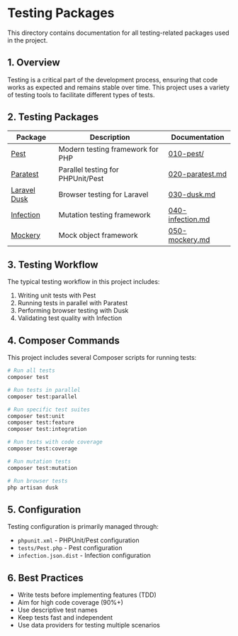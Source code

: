 # Testing Packages

This directory contains documentation for all testing-related packages used in the project.

## 1. Overview

Testing is a critical part of the development process, ensuring that code works as expected and remains stable over time. This project uses a variety of testing tools to facilitate different types of tests.

## 2. Testing Packages

| Package | Description | Documentation |
|---------|-------------|---------------|
| [Pest](010-pest/000-index.md) | Modern testing framework for PHP | [010-pest/](010-pest/) |
| [Paratest](020-paratest.md) | Parallel testing for PHPUnit/Pest | [020-paratest.md](020-paratest.md) |
| [Laravel Dusk](030-dusk.md) | Browser testing for Laravel | [030-dusk.md](030-dusk.md) |
| [Infection](040-infection.md) | Mutation testing framework | [040-infection.md](040-infection.md) |
| [Mockery](050-mockery.md) | Mock object framework | [050-mockery.md](050-mockery.md) |

## 3. Testing Workflow

The typical testing workflow in this project includes:

1. Writing unit tests with Pest
2. Running tests in parallel with Paratest
3. Performing browser testing with Dusk
4. Validating test quality with Infection

## 4. Composer Commands

This project includes several Composer scripts for running tests:

```bash
# Run all tests
composer test

# Run tests in parallel
composer test:parallel

# Run specific test suites
composer test:unit
composer test:feature
composer test:integration

# Run tests with code coverage
composer test:coverage

# Run mutation tests
composer test:mutation

# Run browser tests
php artisan dusk
```

## 5. Configuration

Testing configuration is primarily managed through:

- `phpunit.xml` - PHPUnit/Pest configuration
- `tests/Pest.php` - Pest configuration
- `infection.json.dist` - Infection configuration

## 6. Best Practices

- Write tests before implementing features (TDD)
- Aim for high code coverage (90%+)
- Use descriptive test names
- Keep tests fast and independent
- Use data providers for testing multiple scenarios
